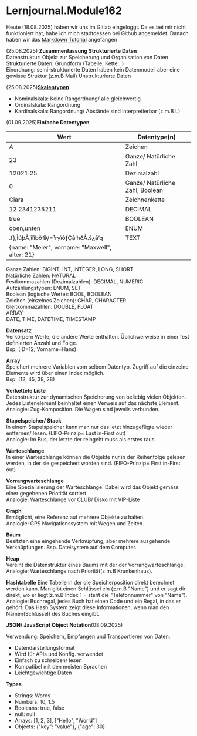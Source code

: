 # Lernjournal.Module162

Heute (18.08.2025) haben wir uns im Gitlab eingeloggt. Da es bei mir nicht funktioniert hat, habe ich mich stadtdessen bei Github angemeldet.
Danach haben wir das [Markdown Tutorial](https://www.markdowntutorial.com/de/lesson/1/) angefangen


(25.08.2025) **Zusammenfassung Strukturierte Daten**    
Datenstruktur: Objekt zur Speicherung und Organisation von Daten  
Strukturierte Daten: Grundform (Tabelle, Kette...)  
Einordnung: semi-strukturierte Daten haben kein Datenmodell aber eine gewisse Struktur (z.m.B Mail)
Unstrukturierte Daten 

(25.08.2025)[**Skalentypen**](https://gitlab.com/ch-tbz-it/Stud/m162/-/raw/main/Daten_Formate/images/Skalenniveaus.jpg)
* Nominalskala: Keine Rangordnung/ alle gleichwertig  
* Ordinalskala: Rangordnung  
* Kardinalskala: Rangordnung/ Abstände sind interpretierbar (z.m.B L)   


(01.09.2025)**Einfache Datentypen**   

| Wert                                           | Datentype(n) |
| ---------------------------------------------- | ------------ |
| A                                              | Zeichen                         |
| 23                                             | Ganze/ Natürliche Zahl          |
| 12021.25                                       | Dezimalzahl                     |
| 0                                              | Ganze/ Natürliche Zahl, Boolean |
| Ciara                                          | Zeichnenkette                   |
| 12.2341235211                                  | DECIMAL                         |
| true                                           | BOOLEAN                         |
| oben,unten                                     | ENUM                            |
| .f},ÌúþÃ¸ìîìbõ©/=¹ryïòƒÇâ‘hðÂ.š¿ã‘q            | TEXT                            |
| {name: "Meier", vorname: "Maxwell", alter: 21} |                                 |


Ganze Zahlen: BIGINT, INT, INTEGER, LONG, SHORT   
Natürliche Zahlen: NATURAL   
Festkommazahlen (Dezimalzahlen): DECIMAL, NUMERIC   
Aufzählungstypen: ENUM, SET   
Boolean (logische Werte): BOOL, BOOLEAN   
Zeichen (einzelnes Zeichen): CHAR, CHARACTER   
Gleitkommazahlen: DOUBLE, FLOAT   
ARRAY   
DATE, TIME, DATETIME, TIMESTAMP   


**Datensatz**   
Verkörpern Werte, die andere Werte enthalten. Üblichwerweise in einer fest definierten Anzahl und Folge.   
Bsp. (ID=12, Vorname=Hans)

**Array**   
Speichert mehrere Variablen vom selbem Datentyp. Zugriff auf die einzelne Elemente wird über einen Index möglich.   
Bsp. (12, 45, 38, 28)

**Verkettete Liste**   
Datenstruktur zur dynamischen Speicherung von beliebig vielen Objekten. Jedes Listenelement beinhaltet einen Verweis auf das nächste Element.   
Analogie: Zug-Komposition. Die Wagen sind jeweils verbunden.

**Stapelspeicher/ Stack**   
In einem Stapelspeicher kann man nur das letzt hinzugefügte wieder entfernen/ lesen. (LIFO-Prinzip= Last in-First out)   
Analogie: Im Bus, der letzte der reingeht muss als erstes raus.

**Warteschlange**   
In einer Warteschlange können die Objekte nur in der Reihenfolge gelesen werden, in der sie gespeichert worden sind. (FIFO-Prinzip= First in-First out)    

**Vorrangwarteschlange**   
Eine Spezialisierung der Warteschlange. Dabei wird das Objekt gemäss einer gegebenen Priotität sortiert.   
Analogie: Warteschlange vor CLUB/ Disko mit VIP-Liste

**Graph**   
Ermöglicht, eine Referenz auf mehrere Objekte zu halten.   
Analogie: GPS Navigationssystem mit Wegen und Zeiten.

**Baum**   
Besitzten eine eingehende Verknüpfung, aber mehrere ausgehende Verknüpfungen.
Bsp. Dateisystem auf dem Computer.

**Heap**   
Vereint die Datenstruktur eines Baums mit der der Vorrangwarteschlange.    
Analogie: Warteschlange nach Priorität(z.m.B Krankenhaus).

**Hashtabelle**
Eine Tabelle in der die Speicherposition direkt berechnet werden kann. Man gibt einen Schlüssel ein (z.m.B "Name") und er sagt dir direkt, wo er liegt(z.m.B Index 1 = steht die "Telefonnummer" von "Name").   
Analogie: Buchregal, jedes Buch hat einen Code und ein Regal, in das er gehört. Das Hash System zeigt diese Informationen, wenn man den Namen(Schlüssel) des Buches eingibt.


**JSON/ JavaScript Object Notation**(08.09.2025)  

Verwendung: Speichern, Empfangen und Transportieren von Daten. 

   * Datendarstellungsformat    
   * Wird für APIs und Konfig. verwendet
   * Einfach zu schreiben/ lesen
   * Kompatibel mit den meisten Sprachen
   * Leichtgewichtige Daten

**Types**   
 * Strings: Words
 * Numbers: 10, 1.5
 * Booleans: true, false
 * null: null
 * Arrays: [1, 2, 3], ["Hello", "World"]
 * Objects: {"key": "value"}, {"age": 30}
